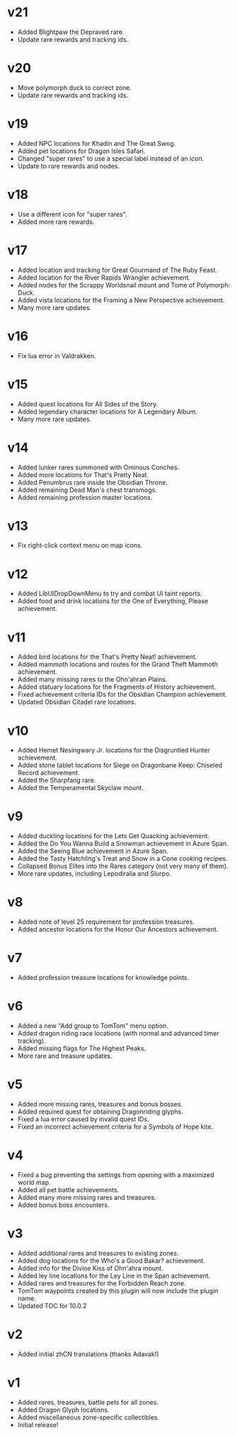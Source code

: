 # v21

* Added Blightpaw the Depraved rare.
* Update rare rewards and tracking ids.

# v20

* Move polymorph duck to correct zone.
* Update rare rewards and tracking ids.

# v19

* Added NPC locations for Khadin and The Great Swog.
* Added pet locations for Dragon Isles Safari.
* Changed "super rares" to use a special label instead of an icon.
* Update to rare rewards and nodes.

# v18

* Use a different icon for "super rares".
* Added more rare rewards.

# v17

* Added location and tracking for Great Gourmand of The Ruby Feast.
* Added location for the River Rapids Wrangler achievement.
* Added nodes for the Scrappy Worldsnail mount and Tome of Polymorph: Duck.
* Added vista locations for the Framing a New Perspective achievement.
* Many more rare updates.

# v16

* Fix lua error in Valdrakken.

# v15

* Added quest locations for All Sides of the Story.
* Added legendary character locations for A Legendary Album.
* Many more rare updates.

# v14

* Added lunker rares summoned with Ominous Conches.
* Added more locations for That's Pretty Neat.
* Added Penumbrus rare inside the Obsidian Throne.
* Added remaining Dead Man's chest transmogs.
* Added remaining profession master locations.

# v13

* Fix right-click context menu on map icons.

# v12

* Added LibUIDropDownMenu to try and combat UI taint reports.
* Added food and drink locations for the One of Everything, Please achievement.

# v11

* Added bird locations for the That's Pretty Neat! achievement.
* Added mammoth locations and routes for the Grand Theft Mammoth achievement.
* Added many missing rares to the Ohn'ahran Plains.
* Added statuary locations for the Fragments of History achievement.
* Fixed achievement criteria IDs for the Obsidian Champion achievement.
* Updated Obsidian Citadel rare locations.

# v10

* Added Hemet Nesingwary Jr. locations for the Disgruntled Hunter achievement.
* Added stone tablet locations for Siege on Dragonbane Keep: Chiseled Record achievement.
* Added the Sharpfang rare.
* Added the Temperamental Skyclaw mount.

# v9

* Added duckling locations for the Lets Get Quacking achievement.
* Added the Do You Wanna Build a Snowman achievement in Azure Span.
* Added the Seeing Blue achievement in Azure Span.
* Added the Tasty Hatchling's Treat and Snow in a Cone cooking recipes.
* Collapsed Bonus Elites into the Rares category (not very many of them).
* More rare updates, including Lepodiralia and Slurpo.

# v8

* Added note of level 25 requirement for profession treasures.
* Added ancestor locations for the Honor Our Ancestors achievement.

# v7

* Added profession treasure locations for knowledge points.

# v6

* Added a new "Add group to TomTom" menu option.
* Added dragon riding race locations (with normal and advanced timer tracking).
* Added missing flags for The Highest Peaks.
* More rare and treasure updates.

# v5

* Added more missing rares, treasures and bonus bosses.
* Added required quest for obtaining Dragonriding glyphs.
* Fixed a lua error caused by invalid quest IDs.
* Fixed an incorrect achievement criteria for a Symbols of Hope kite.

# v4

* Fixed a bug preventing the settings from opening with a maximized world map.
* Added all pet battle achievements.
* Added many more missing rares and treasures.
* Added bonus boss encounters.

# v3

* Added additional rares and treasures to existing zones.
* Added dog locations for the Who's a Good Bakar? achievement.
* Added info for the Divine Kiss of Ohn'ahra mount.
* Added ley line locations for the Ley Line in the Span achievement.
* Added rares and treasures for the Forbidden Reach zone.
* TomTom waypoints created by this plugin will now include the plugin name.
* Updated TOC for 10.0.2

# v2

* Added initial zhCN translations (thanks Adavak!)

# v1

* Added rares, treasures, battle pets for all zones.
* Added Dragon Glyph locations.
* Added miscellaneous zone-specific collectibles.
* Initial release!
